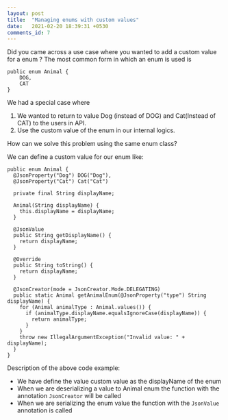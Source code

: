 ```yaml
---
layout: post
title:  "Managing enums with custom values"
date:   2021-02-20 18:39:31 +0530
comments_id: 7
---
```


Did you came across a use case where you wanted to add a custom value for a enum ? The most common form in which an enum is used is

```
public enum Animal {
    DOG,
    CAT
}
```

We had a special case where 
1. We wanted to return to value Dog (instead of DOG) and Cat(Instead of CAT) to the users in API.
2. Use the custom value of the enum in our internal logics.

How can we solve this problem using the same enum class?

We can define a custom value for our enum like:

```
public enum Animal {
  @JsonProperty("Dog") DOG("Dog"),
  @JsonProperty("Cat") Cat("Cat")

  private final String displayName;

  Animal(String displayName) {
    this.displayName = displayName;
  }

  @JsonValue
  public String getDisplayName() {
    return displayName;
  }

  @Override
  public String toString() {
    return displayName;
  }

  @JsonCreator(mode = JsonCreator.Mode.DELEGATING)
  public static Animal getAnimalEnum(@JsonProperty("type") String displayName) {
    for (Animal animalType : Animal.values()) {
      if (animalType.displayName.equalsIgnoreCase(displayName)) {
        return animalType;
      }
    }
    throw new IllegalArgumentException("Invalid value: " + displayName);
  }
}
```

Description of the above code example:

* We have define the value custom value as the displayName of the enum
* When we are deserializing a value to Animal enum the function with the annotation `JsonCreator` will be called
* When we are serializing the enum value the function with the `JsonValue` annotation is called

